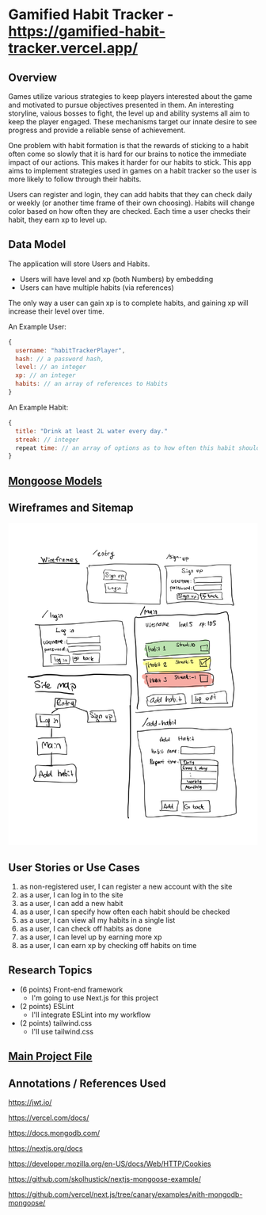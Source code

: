 # Gamified Habit Tracker - https://gamified-habit-tracker.vercel.app/

## Overview

Games utilize various strategies to keep players interested about the game and motivated to pursue objectives presented in them. An interesting storyline, vaious bosses to fight, the level up and ability systems all aim to keep the player engaged. These mechanisms target our innate desire to see progress and provide a reliable sense of achievement.

One problem with habit formation is that the rewards of sticking to a habit often come so slowly that it is hard for our brains to notice the immediate impact of our actions. This makes it harder for our habits to stick. This app aims to implement strategies used in games on a habit tracker so the user is more likely to follow through their habits.

Users can register and login, they can add habits that they can check daily or weekly (or another time frame of their own choosing). Habits will change color based on how often they are checked. Each time a user checks their habit, they earn xp to level up.

## Data Model

The application will store Users and Habits.

* Users will have level and xp (both Numbers) by embedding
* Users can have multiple habits (via references)

The only way a user can gain xp is to complete habits, and gaining xp will increase their level over time.

An Example User:

```javascript
{
  username: "habitTrackerPlayer",
  hash: // a password hash,
  level: // an integer
  xp: // an integer
  habits: // an array of references to Habits
}
```

An Example Habit:

```javascript
{
  title: "Drink at least 2L water every day."
  streak: // integer
  repeat time: // an array of options as to how often this habit should be repeated (daily, every other day, weekly, monthly)
}
```

## [Mongoose Models](/models)

## Wireframes and Sitemap

![wireframes-and-sitemap](/documentation/wireframes-and-sitemap.png)

## User Stories or Use Cases

1. as non-registered user, I can register a new account with the site
2. as a user, I can log in to the site
3. as a user, I can add a new habit
4. as a user, I can specify how often each habit should be checked
5. as a user, I can view all my habits in a single list
6. as a user, I can check off habits as done
7. as a user, I can level up by earning more xp
8. as a user, I can earn xp by checking off habits on time

## Research Topics

* (6 points) Front-end framework
    * I'm going to use Next.js for this project
* (2 points) ESLint
    * I'll integrate ESLint into my workflow
* (2 points) tailwind.css
    * I'll use tailwind.css

## [Main Project File](pages/main.js)

## Annotations / References Used
https://jwt.io/

https://vercel.com/docs/

https://docs.mongodb.com/

https://nextjs.org/docs

https://developer.mozilla.org/en-US/docs/Web/HTTP/Cookies

https://github.com/skolhustick/nextjs-mongoose-example/

https://github.com/vercel/next.js/tree/canary/examples/with-mongodb-mongoose/

